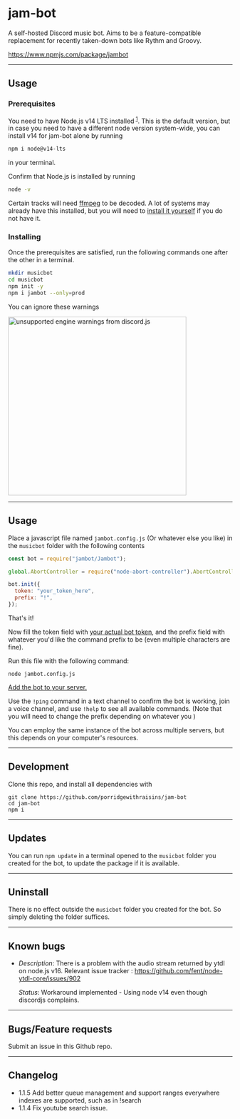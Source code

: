 # jam-bot

A self-hosted Discord music bot. Aims to be a feature-compatible replacement for
recently taken-down bots like Rythm and Groovy.

https://www.npmjs.com/package/jambot

---

## Usage

### Prerequisites

You need to have Node.js v14 LTS installed<sup> [1](#known-bugs)</sup>. This is
the default version, but in case you need to have a different node version
system-wide, you can install v14 for jam-bot alone by running

```bash
npm i node@v14-lts
```

in your terminal.

Confirm that Node.js is installed by running

```bash
node -v
```

Certain tracks will need [ffmpeg](https://www.ffmpeg.org/) to be decoded. A lot
of systems may already have this installed, but you will need to
[install it yourself](https://ffmpeg.org/download.html) if you do not have it.

### Installing

Once the prerequisites are satisfied, run the following commands one after the
other in a terminal.

```bash
mkdir musicbot
cd musicbot
npm init -y
npm i jambot --only=prod
```

You can ignore these warnings

<img src="https://i.imgur.com/hHwdTHn.png" width=400 alt="unsupported engine warnings from discord.js">

---

## Usage

Place a javascript file named `jambot.config.js` (Or whatever else you like) in
the `musicbot` folder with the following contents

```js
const bot = require("jambot/Jambot");

global.AbortController = require("node-abort-controller").AbortController;

bot.init({
  token: "your_token_here",
  prefix: "!",
});
```

That's it!

Now fill the token field with [your actual bot token](docs/TOKEN.md), and the
prefix field with whatever you'd like the command prefix to be (even multiple
characters are fine).

Run this file with the following command:

```
node jambot.config.js
```

[Add the bot to your server.](docs/ADDING.md)

Use the `!ping` command in a text channel to confirm the bot is working, join a
voice channel, and use `!help` to see all available commands. (Note that you
will need to change the prefix depending on whatever you )

You can employ the same instance of the bot across multiple servers, but this
depends on your computer's resources.

---

## Development

Clone this repo, and install all dependencies with

```
git clone https://github.com/porridgewithraisins/jam-bot
cd jam-bot
npm i
```

---

## Updates

You can run `npm update` in a terminal opened to the `musicbot` folder you
created for the bot, to update the package if it is available.

---

## Uninstall

There is no effect outside the `musicbot` folder you created for the bot. So
simply deleting the folder suffices.

---

## Known bugs

- _Description_: There is a problem with the audio stream returned by ytdl on
  node.js v16. Relevant issue tracker :
  https://github.com/fent/node-ytdl-core/issues/902

  _Status_: Workaround implemented - Using node v14 even though discordjs
  complains.

---

## Bugs/Feature requests

Submit an issue in this Github repo.

---

## Changelog

- 1.1.5 Add better queue management and support ranges everywhere indexes are
  supported, such as in !search
- 1.1.4 Fix youtube search issue.